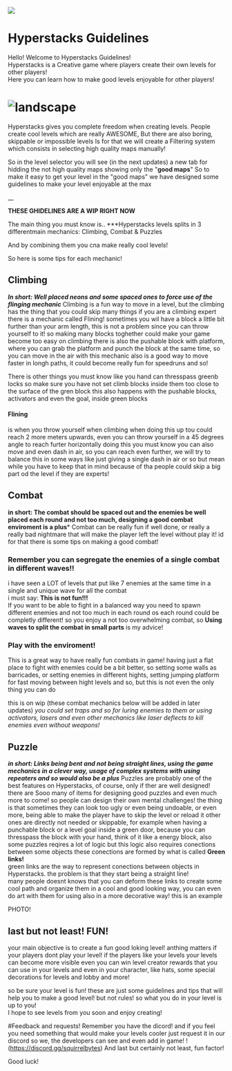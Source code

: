 ![](https://cdn.discordapp.com/attachments/505619813981356032/751805901748568185/QuestSide.png)
# Hyperstacks Guidelines
Hello! Welcome to Hyperstacks Guidelines!  
Hyperstacks is a Creative game where players create their own levels for other players!  
Here you can learn how to make good levels enjoyable for other players!
# ![landscape](https://cdn.discordapp.com/attachments/505619813981356032/751806100315045918/CartelNewjdkaslzxczxczxxzzxczxczxzxcxczxczxc_zxczxczxczx.png)  

Hyperstacks gives you complete freedom when creating levels.
People create cool levels which are really AWESOME,
But there are also boring, skippable or impossible levels
Is for that we will create a Filtering system which consists in selecting high quality maps manually!

So in the level selector you will see (in the next updates)
a new tab for hidding the not high quality maps showing only the "**good maps**"
So to make it easy to get your level in the "good maps"
we have designed some guidelines to make your level enjoyable at the max

__                                        


**THESE GHIDELINES ARE A WIP RIGHT NOW**

The main thing you must know is..
***Hyperstacks levels splits in 3 differentmain mechanics:
Climbing, Combat & Puzzles

And by combining them you cna make really cool levels!

So here is some tips for each mechanic!

## Climbing
***In short: Well placed neons and some spaced ones to force use of the flinging mechanic***
Climbing is a fun way to move in a level, but the climbing has the thing that you could skip many things if you are a climbing expert
there is a mechanic called Flining!
sometimes you wil have a block a little bit further than your arm length, this is not a problem since you can throw yourself to it!
so making many blocks toghether could make your game become too easy on climbing
there is also the pushable block with platform, where you can grab the platform and punch the block at the same time, so you can move in the air with this mechanic
also is a good way to move faster in longh paths, it could become really fun for speedruns and so!

There is other things you must know like you hand can thresspass greenb locks so make sure you have not set climb blocks inside them too close to the surface of the gren block
this also happens with the pushable blocks, activators and even the goal, inside green blocks
#### Flining
is when you throw yourself when climbing
when doing this up tou could reach 2 more meters upwards, even you can throw yourself in a 45 degrees angle to reach furter horizontally
doing this you must know you can also move and even dash in air, so you can reach even further, we will try to balance this in some ways like  just giving a single dash in air or so
but mean while you have to keep that in mind because of tha people could skip a big part od the level if they are experts!

## Combat
**in short: The combat should be spaced out and the enemies be well placed each round and not too much, designing a good combat enviroment is a plus***
Combat can be really fun if well done, or really a really bad nightmare that will make the player left the level without play it!
id for that there is some tips on making a good combat!

### Remember you can segregate the enemies of a single combat in different waves!!
i have seen a LOT of levels that put like 7 enemies at the same time in a single and unique wave for all the combat  
i must say: **This is not fun!!!**  
If you want to be able to fight in a balanced way you need to spawn different enemies and not too much in each round os each round could be completly different!
so you enjoy a not too overwhelming combat, so **Using waves to split the combat in small parts** is my advice!  
### Play with the enviroment!
This is a great way to have really fun combats in game!
having just a flat place to fight with enemies could be a bit better, so setting some walls as barricades, or setting enemies in different hights, setting jumping platform for fast moving between hight levels and so, but this is not even the only thing you can do

this is on wip (these combat mechanics below will be added in later updates)
*you could set traps and so for luring enemies to them or using activators, lasers and even other mechanics like laser deflects to kill enemies even without weapons!*


## Puzzle
***in short: Links being bent and not being straight lines, using the game mechanics in a clever way, usage of complex systems with using repeaters and so would also be a plus***
Puzzles are probably one of the best features on Hyperstacks, of course, only if ther are well designed!
there are Sooo many of items for designing good puzzles and even much more to come!
so people can design their own mental challenges!
the thing is that sometimes they can look too ugly or even being undoable, or even more, being able to make the player have to skip the level or reload it
other ones are directly not needed or skippable, for example when having a punchable block or a level goal inside a green door, because you can thresspass the block with your hand, think of it like a energy block, also some puzzles reqires a lot of logic but this logic also requires conections between some objects
these conections are formed by what is called **Green links!**  
green links are the way to represent conections between objects in Hyperstacks.
the problem is that they start being a straight line!  
many people doesnt knows that you can deform these links to create some cool path and organize them in a cool and good looking way, you can even do art with them for using also in a more decorative way!
this is an example

PHOTO!




## last but not least! FUN!
your main objective is to create a fun good loking level!
anthing matters if your players dont play your level!
if the players like your levels your levels can become more visible even you can win level creator rewards that you can use in your levels and even in your character, like hats, some special decorations for levels and lobby and more!

so be sure your level is fun!
these are just some guidelines and tips that will help you to make a good level! but not rules!
so what you do in your level is up to you!  
I hope to see levels from you soon and enjoy creating!


#Feedback and requests!
Remember you have the dicord! and if you feel you need something that would make your levels cooler just request it in our discord
so we, the developers can see and even add in game!
!(https://discord.gg/squirrelbytes)
And last but certainly not least, fun factor!

Good luck!
